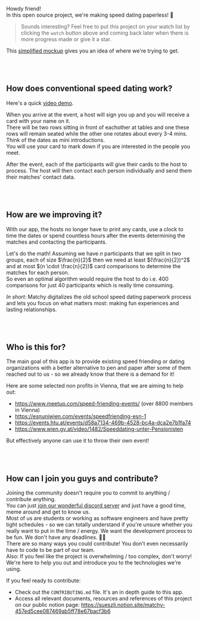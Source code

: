 Howdy friend! <br>
In this open source project, we're making speed dating paperless! 💌

> Sounds interesting? Feel free to put this project on your watch list by clicking the `watch` button above and coming back later when there is more progress made or give it a star.

This [simplified mockup](https://www.figma.com/file/ClWUVCuVzjNAG4Gat5TO10/matchy-V2-(Read-Only)?node-id=9%3A1033) gives you an idea of where we're trying to get.
<br><br><br><br>


## How does conventional speed dating work?
Here's a quick [video demo](https://www.youtube.com/watch?v=p-3cmlPnx0s&t=9s).

When you arrive at the event, a host will sign you up and you will receive a card with your name on it. <br>
There will be two rows sitting in front of eachother at tables and one these rows will remain seated while the other one rotates about every 3-4 mins. Think of the dates as mini introductions. <br>
You will use your card to mark down if you are interested in the people you meet.

After the event, each of the participants will give their cards to the host to process. The host will then contact each person individually and send them their matches' contact data.
<br><br><br><br>


## How are we improving it?
With our app, the hosts no longer have to print any cards, use a clock to time the dates or spend countless hours after the events determining the matches and contacting the participants.

Let's do the math! Assuming we have $n$ participants that we split in two groups, each of size $\frac{n}{2}$ then we need at least $(\frac{n}{2})^2$ and at most $(n \cdot \frac{n}{2})$ card comparisons to determine the matches for each person. <br>
So even an optimal algorithm would require the host to do i.e. $400$ comparisons for just $40$ participants which is really time consuming.

*In short:* Matchy digitalizes the old school speed dating paperwork process and lets you focus on what matters most: making fun experiences and lasting relationships. 
<br><br><br><br>


## Who is this for?
The main goal of this app is to provide existing speed friending or dating organizations with a better alternative to pen and paper after some of them reached out to us - so we already know that there is a demand for it!

Here are some selected non profits in Vienna, that we are aiming to help out:
- https://www.meetup.com/speed-friending-events/ (over 8800 members in Vienna)
- https://esnuniwien.com/events/speedfriending-esn-1
- https://events.htu.at/events/d58a7134-469b-4528-bc4a-dca2e7b1fa74
- https://www.wien.gv.at/video/1482/Speeddating-unter-Pensionisten

But effectively anyone can use it to throw their own event!
<br><br><br><br>


## How can I join you guys and contribute?
Joining the community doesn't require you to commit to anything / contribute anything. <br>
You can just [join our wonderful discord server](https://discord.gg/tFf2RkTg) and just have a good time, meme around and get to know us. <br>
Most of us are students or working as software engineers and have pretty tight schedules - so we can totally understand if you're unsure whether you really want to put in the time / energy. We want the development process to be fun. We don't have any deadlines. 🍜🐱 <br>
There are so many ways you could contribute! You don't even necessarily have to code to be part of our team. <br>
Also: If you feel like the project is overwhelming / too complex, don't worry! We're here to help you out and introduce you to the technologies we're using.

If you feel ready to contribute:
- Check out the `CONTRIBUTING.md` file. It's an in depth guide to this app.
- Access all relevant documents, resources and references of this project on our public notion page: https://sueszli.notion.site/matchy-457ed5cee087469ab5ff78e67bacf3b6
